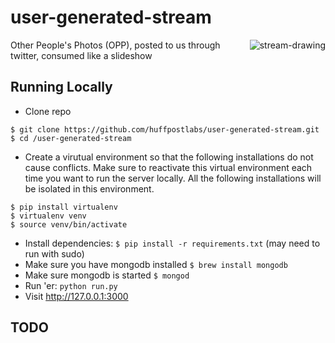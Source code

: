 user-generated-stream
=====================
<img src="http://pool.hesperian.org/w/images/thumb/d/d5/EHB_Ch11_Page_214-2.png/550px-EHB_Ch11_Page_214-2.png"
 alt="stream-drawing" align="right" />

Other People's Photos (OPP), posted to us through twitter, consumed like a slideshow

Running Locally
---

* Clone repo 

```
$ git clone https://github.com/huffpostlabs/user-generated-stream.git
$ cd /user-generated-stream
```

* Create a virutual environment so that the following installations do not cause conflicts.  Make sure to reactivate this virtual environment each time you want to run the server locally.  All the following installations will be isolated in this environment.

```
$ pip install virtualenv
$ virtualenv venv
$ source venv/bin/activate
```

* Install dependencies: ```$ pip install -r requirements.txt``` (may need to run with sudo)
* Make sure you have mongodb installed ```$ brew install mongodb```
* Make sure mongodb is started ```$ mongod```
* Run 'er: ```python run.py```
* Visit <http://127.0.0.1:3000>



TODO
---

